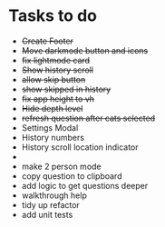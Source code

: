 # Tasks to do

- ~~Create Footer~~
- ~~Move darkmode button and icons~~
- ~~fix lightmode card~~
- ~~Show history scroll~~
- ~~allow skip button~~
- ~~show skipped in history~~
- ~~fix app height to vh~~
- ~~Hide depth level~~
- ~~refresh question after cats selected~~
- Settings Modal
- History numbers
- History scroll location indicator
-
- make 2 person mode
- copy question to clipboard
- add logic to get questions deeper
- walkthrough help
- tidy up refactor
- add unit tests
